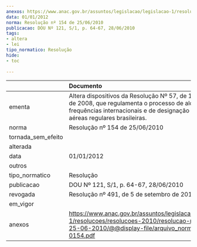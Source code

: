 ```yaml
---
anexos: https://www.anac.gov.br/assuntos/legislacao/legislacao-1/resolucoes/resolucoes-2010/resolucao-no-154-de-25-06-2010/@@display-file/arquivo_norma/RA2010-0154.pdf
data: 01/01/2012
norma: Resolução nº 154 de 25/06/2010
publicacao: DOU Nº 121, S/1, p. 64-67, 28/06/2010
tags:
- altera
- lei
tipo_normatico: Resolução
hide: 
- toc 
 
---
```


|                    | Documento                                                                                                                                                                                        |
|:-------------------|:-------------------------------------------------------------------------------------------------------------------------------------------------------------------------------------------------|
| ementa             | Altera dispositivos da Resolução Nº 57, de 10 de outubro de 2008, que regulamenta o processo de alocação de frequências internacionais e de designação de empresas aéreas regulares brasileiras. |
| norma              | Resolução nº 154 de 25/06/2010                                                                                                                                                                   |
| tornada_sem_efeito |                                                                                                                                                                                                  |
| alterada           |                                                                                                                                                                                                  |
| data               | 01/01/2012                                                                                                                                                                                       |
| outros             |                                                                                                                                                                                                  |
| tipo_normatico     | Resolução                                                                                                                                                                                        |
| publicacao         | DOU Nº 121, S/1, p. 64-67, 28/06/2010                                                                                                                                                            |
| revogada           | Resolução nº 491, de 5 de setembro de 2018                                                                                                                                                       |
| em_vigor           |                                                                                                                                                                                                  |
| anexos             | https://www.anac.gov.br/assuntos/legislacao/legislacao-1/resolucoes/resolucoes-2010/resolucao-no-154-de-25-06-2010/@@display-file/arquivo_norma/RA2010-0154.pdf                                  |